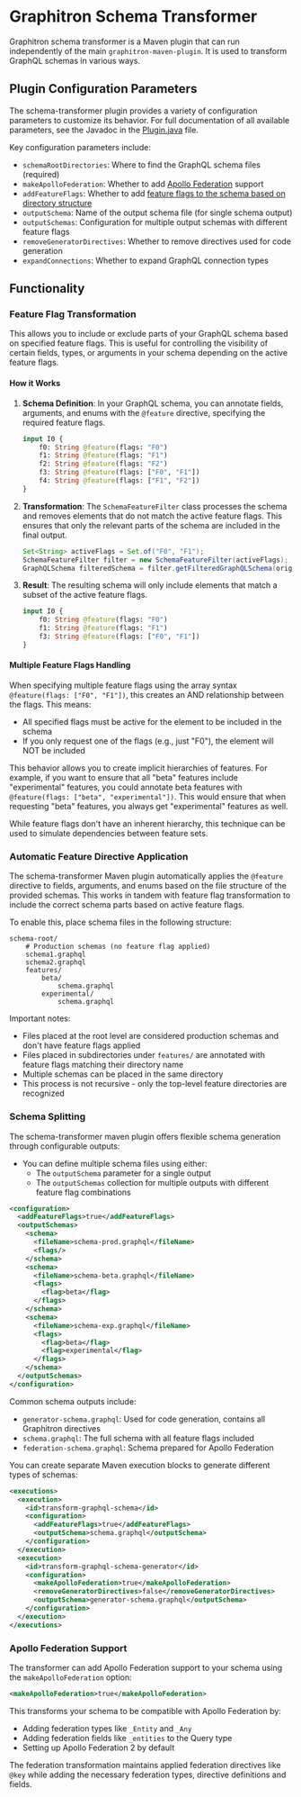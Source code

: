 # Graphitron Schema Transformer

Graphitron schema transformer is a Maven plugin that can run independently of the main `graphitron-maven-plugin`.
It is used to transform GraphQL schemas in various ways.

## Plugin Configuration Parameters

The schema-transformer plugin provides a variety of configuration parameters to customize its behavior.
For full documentation of all available parameters, see the Javadoc in the [Plugin.java](./graphitron-schema-transformer-maven-plugin/src/main/java/no/fellesstudentsystem/schema_transformer/maven/Plugin.java) file.

Key configuration parameters include:

- `schemaRootDirectories`: Where to find the GraphQL schema files (required)
- `makeApolloFederation`: Whether to add [Apollo Federation](#apollo-federation-support) support
- `addFeatureFlags`: Whether to add [feature flags to the schema based on directory structure](#Feature-Flag-Transformation)
- `outputSchema`: Name of the output schema file (for single schema output)
- `outputSchemas`: Configuration for multiple output schemas with different feature flags
- `removeGeneratorDirectives`: Whether to remove directives used for code generation
- `expandConnections`: Whether to expand GraphQL connection types

## Functionality

### Feature Flag Transformation

This allows you to include or exclude parts of your GraphQL schema based on specified feature flags. 
This is useful for controlling the visibility of certain fields, types, or arguments in your schema depending on the active feature flags.

#### How it Works

1. **Schema Definition**: In your GraphQL schema, you can annotate fields, arguments, and enums with the `@feature` directive,
specifying the required feature flags.

    ```graphql
    input I0 {
        f0: String @feature(flags: "F0")
        f1: String @feature(flags: "F1")
        f2: String @feature(flags: "F2")
        f3: String @feature(flags: ["F0", "F1"])
        f4: String @feature(flags: ["F1", "F2"])
    }
    ```

2. **Transformation**: The `SchemaFeatureFilter` class processes the schema and removes elements that do not match the active feature flags. 
This ensures that only the relevant parts of the schema are included in the final output.

    ```java
    Set<String> activeFlags = Set.of("F0", "F1");
    SchemaFeatureFilter filter = new SchemaFeatureFilter(activeFlags);
    GraphQLSchema filteredSchema = filter.getFilteredGraphQLSchema(originalSchema);
    ```

3. **Result**: The resulting schema will only include elements that match a subset of the active feature flags.

    ```graphql
    input I0 {
        f0: String @feature(flags: "F0")
        f1: String @feature(flags: "F1")
        f3: String @feature(flags: ["F0", "F1"])
    }
    ```

#### Multiple Feature Flags Handling

When specifying multiple feature flags using the array syntax `@feature(flags: ["F0", "F1"])`, this creates an AND relationship between the flags. This means:

- All specified flags must be active for the element to be included in the schema
- If you only request one of the flags (e.g., just "F0"), the element will NOT be included

This behavior allows you to create implicit hierarchies of features. For example, if you want to ensure that all "beta" features include "experimental" features, 
you could annotate beta features with `@feature(flags: ["beta", "experimental"])`. This would ensure that when requesting "beta" features, you always get "experimental" features as well.

While feature flags don't have an inherent hierarchy, this technique can be used to simulate dependencies between feature sets.

### Automatic Feature Directive Application

The schema-transformer Maven plugin automatically applies the `@feature` directive to fields, arguments, and enums based on the file structure of the provided schemas. This works in tandem with feature flag transformation to include the correct schema parts based on active feature flags.

To enable this, place schema files in the following structure:

```plaintext
schema-root/
    # Production schemas (no feature flag applied)
    schema1.graphql
    schema2.graphql
    features/
        beta/
            schema.graphql
        experimental/
            schema.graphql
```

Important notes:
* Files placed at the root level are considered production schemas and don't have feature flags applied
* Files placed in subdirectories under `features/` are annotated with feature flags matching their directory name
* Multiple schemas can be placed in the same directory
* This process is not recursive - only the top-level feature directories are recognized

### Schema Splitting

The schema-transformer maven plugin offers flexible schema generation through configurable outputs:

- You can define multiple schema files using either:
    - The `outputSchema` parameter for a single output
    - The `outputSchemas` collection for multiple outputs with different feature flag combinations

```xml
<configuration>
  <addFeatureFlags>true</addFeatureFlags>
  <outputSchemas>
    <schema>
      <fileName>schema-prod.graphql</fileName>
      <flags/>
    </schema>
    <schema>
      <fileName>schema-beta.graphql</fileName>
      <flags>
        <flag>beta</flag>
      </flags>
    </schema>
    <schema>
      <fileName>schema-exp.graphql</fileName>
      <flags>
        <flag>beta</flag>
        <flag>experimental</flag>
      </flags>
    </schema>
  </outputSchemas>
</configuration>
```

Common schema outputs include:

- `generator-schema.graphql`: Used for code generation, contains all Graphitron directives
- `schema.graphql`: The full schema with all feature flags included
- `federation-schema.graphql`: Schema prepared for Apollo Federation

You can create separate Maven execution blocks to generate different types of schemas:

```xml
<executions>
  <execution>
    <id>transform-graphql-schema</id>
    <configuration>
      <addFeatureFlags>true</addFeatureFlags>
      <outputSchema>schema.graphql</outputSchema>
    </configuration>
  </execution>
  <execution>
    <id>transform-graphql-schema-generator</id>
    <configuration>
      <makeApolloFederation>true</makeApolloFederation>
      <removeGeneratorDirectives>false</removeGeneratorDirectives>
      <outputSchema>generator-schema.graphql</outputSchema>
    </configuration>
  </execution>
</executions>
```

### Apollo Federation Support

The transformer can add Apollo Federation support to your schema using the `makeApolloFederation` option:

```xml
<makeApolloFederation>true</makeApolloFederation>
```

This transforms your schema to be compatible with Apollo Federation by:
- Adding federation types like `_Entity` and `_Any`
- Adding federation fields like `_entities` to the Query type
- Setting up Apollo Federation 2 by default

The federation transformation maintains applied federation directives like `@key` while adding the necessary federation types, directive definitions and fields.